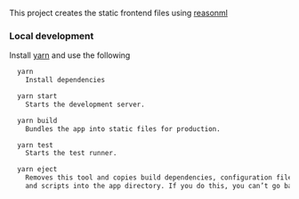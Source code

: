This project creates the static frontend files using [reasonml](https://reasonml.github.io/)


### Local development

Install [yarn](https://yarnpkg.com/en/docs/install) and use the following

```bash
  yarn
    Install dependencies

  yarn start
    Starts the development server.

  yarn build
    Bundles the app into static files for production.

  yarn test
    Starts the test runner.

  yarn eject
    Removes this tool and copies build dependencies, configuration files
    and scripts into the app directory. If you do this, you can’t go back!
```
